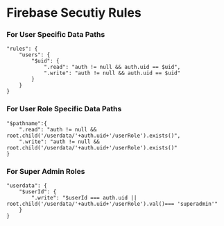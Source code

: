 # Firebase Secutiy Rules

### For User Specific Data Paths
```console
"rules": {
	"users": {
		"$uid": {
			".read": "auth != null && auth.uid == $uid",
			".write": "auth != null && auth.uid == $uid"
		}
	}
}
```

### For User Role Specific Data Paths
```console
"$pathname":{
	".read": "auth != null && root.child('/userdata/'+auth.uid+'/userRole').exists()",
	".write": "auth != null && root.child('/userdata/'+auth.uid+'/userRole').exists()"
}
```

### For Super Admin Roles
```console
"userdata": {
	"$userId": {
		".write": "$userId === auth.uid || root.child('/userdata/'+auth.uid+'/userRole').val()=== 'superadmin'"
	}
}
```